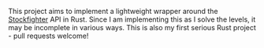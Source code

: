 This project aims to implement a lightweight wrapper around the [Stockfighter](https://www.stockfighter.io/) API in Rust. Since I am implementing this as I solve the levels, it may be incomplete in various ways. This is also my first serious Rust project - pull requests welcome!
